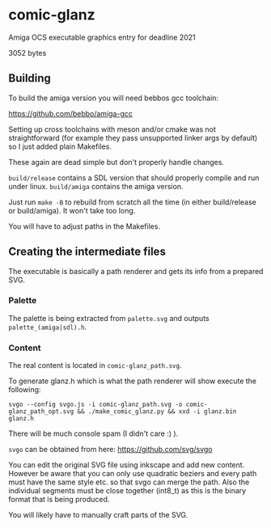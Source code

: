 # comic-glanz

Amiga OCS executable graphics entry for deadline 2021

3052 bytes

## Building

To build the amiga version you will need bebbos gcc toolchain:

https://github.com/bebbo/amiga-gcc

Setting up cross toolchains with meson and/or cmake was not straightforward
(for example they pass unsupported linker args by default) so I just
added plain Makefiles.

These again are dead simple but don't properly handle changes.

`build/release` contains a SDL version that should properly compile
and run under linux.
`build/amiga` contains the amiga version.

Just run `make -B` to rebuild from scratch all the time
(in either build/release or build/amiga). It won't take too long.

You will have to adjust paths in the Makefiles.

## Creating the intermediate files

The executable is basically a path renderer and gets its info from a prepared SVG.

### Palette

The palette is being extracted from `palette.svg` and outputs `palette_(amiga|sdl).h`.

### Content

The real content is located in `comic-glanz_path.svg`.

To generate glanz.h which is what the path renderer will show execute the following:

```
svgo --config svgo.js -i comic-glanz_path.svg -o comic-glanz_path_opt.svg && ./make_comic_glanz.py && xxd -i glanz.bin glanz.h
```

There will be much console spam (I didn't care :) ).

`svgo` can be obtained from here: https://github.com/svg/svgo

You can edit the original SVG file using inkscape and add new content. However be
aware that you can only use quadratic beziers and every path must have the same
style etc. so that svgo can merge the path. Also the individual segments must
be close together (int8_t) as this is the binary format that is being produced.

You will likely have to manually craft parts of the SVG.

